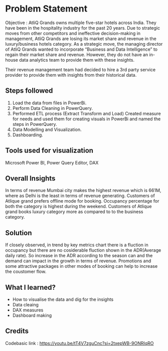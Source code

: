 
# Problem Statement

Objective : AtliQ Grands owns multiple five-star hotels across India. They have been in the hospitality industry for the past 20 years. Due to strategic moves from other competitors and ineffective decision-making in management, AtliQ Grands are losing its market share and revenue in the luxury/business hotels category. As a strategic move, the managing director of AtliQ Grands wanted to incorporate “Business and Data Intelligence” to regain their market share and revenue. However, they do not have an in-house data analytics team to provide them with these insights.

Their revenue management team had decided to hire a 3rd party service provider to provide them with insights from their historical data.




## Steps followed

1. Load the data from files in PowerBi.
2. Perform Data Cleaning in PowerQuery.
3. Performed ETL process (Extract Transform and Load) Created measure for needs and used them for creating visuals in PowerBi and named the steps in PowerQuery.
4. Data Modelling and Visualization.
5. Dashboarding.
## Tools used for visualization
Microsoft Power BI, Power Query Editor, DAX
## Overall Insights

In terms of revenue Mumbai city makes the highest revenue which is 661M, where as Delhi is the least in terms of revenue generating.
Customers of Atlique grand prefers offline mode for booking.
Occupancy percentage for both the category is highest during the weekend.
Customers of Atlique grand books luxury category more as compared to to the business category.
## Solution
If closely observed, in trend by key metrics chart there is a fluction in occupancy but there are no cosiderable fluction shown in the ADR(Average daily rate). So increase in the ADR according to the season can and the demand can impact in the growth in terms of revenue. Promotions and some attractive packages in other modes of booking can help to increase the coustomer flow.

## What I learned?
- How to visualise the data and dig for the insights
- Data cleaing
- DAX measures
- Dashboard making

## Credits 
Codebasic
link : https://youtu.be/tT4V7zguCnc?si=2txepWB-9ONRIqRO




